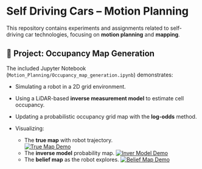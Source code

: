 # Self Driving Cars – Motion Planning

This repository contains experiments and assignments related to self-driving car technologies, focusing on **motion planning** and **mapping**.

## 📄 Project: Occupancy Map Generation

The included Jupyter Notebook (`Motion_Planning/Occupancy_map_generation.ipynb`) demonstrates:

- Simulating a robot in a 2D grid environment.

- Using a LiDAR-based **inverse measurement model** to estimate cell occupancy.
- Updating a probabilistic occupancy grid map with the **log-odds** method.
- Visualizing:
  - The **true map** with robot trajectory.  
    [![True Map Demo]()](assets/videos/true_map.gif)
  - The **inverse model** probability map.
    [![Inver Model Demo]()](assets/videos/inverse_probability_model.gif)
  - The **belief map** as the robot explores.
    [![Belief Map Demo]()](assets/videos/belief_map.gif)